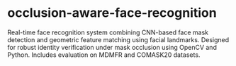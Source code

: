 # occlusion-aware-face-recognition
Real-time face recognition system combining CNN-based face mask detection and geometric feature matching using facial landmarks. Designed for robust identity verification under mask occlusion using OpenCV and Python. Includes evaluation on MDMFR and COMASK20 datasets.
